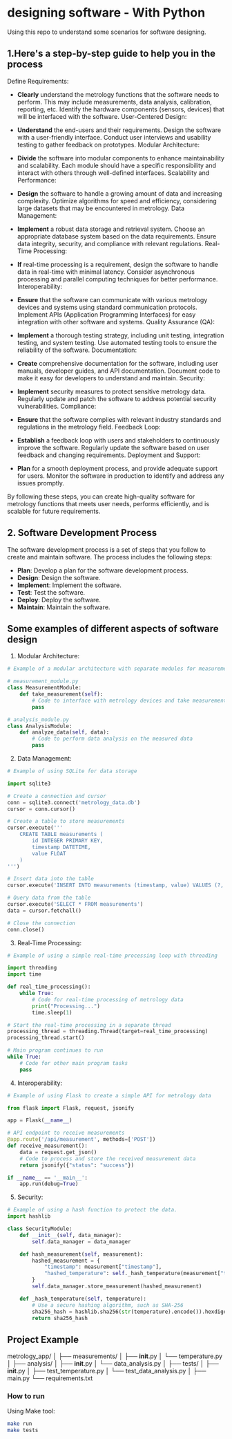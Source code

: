 # designing software - With Python

Using this repo to understand some scenarios for software designing.

## 1.Here's a step-by-step guide to help you in the process

Define Requirements:

* **Clearly** understand the metrology functions that the software needs to perform. This may include measurements, data analysis, calibration, reporting, etc.
Identify the hardware components (sensors, devices) that will be interfaced with the software.
User-Centered Design:

* **Understand** the end-users and their requirements. Design the software with a user-friendly interface.
Conduct user interviews and usability testing to gather feedback on prototypes.
Modular Architecture:

* **Divide** the software into modular components to enhance maintainability and scalability.
Each module should have a specific responsibility and interact with others through well-defined interfaces.
Scalability and Performance:

* **Design** the software to handle a growing amount of data and increasing complexity.
Optimize algorithms for speed and efficiency, considering large datasets that may be encountered in metrology.
Data Management:

* **Implement** a robust data storage and retrieval system. Choose an appropriate database system based on the data requirements.
Ensure data integrity, security, and compliance with relevant regulations.
Real-Time Processing:

* **If** real-time processing is a requirement, design the software to handle data in real-time with minimal latency.
Consider asynchronous processing and parallel computing techniques for better performance.
Interoperability:

* **Ensure** that the software can communicate with various metrology devices and systems using standard communication protocols.
Implement APIs (Application Programming Interfaces) for easy integration with other software and systems.
Quality Assurance (QA):

* **Implement** a thorough testing strategy, including unit testing, integration testing, and system testing.
Use automated testing tools to ensure the reliability of the software.
Documentation:

* **Create** comprehensive documentation for the software, including user manuals, developer guides, and API documentation.
Document code to make it easy for developers to understand and maintain.
Security:

* **Implement** security measures to protect sensitive metrology data.
Regularly update and patch the software to address potential security vulnerabilities.
Compliance:

* **Ensure** that the software complies with relevant industry standards and regulations in the metrology field.
Feedback Loop:

* **Establish** a feedback loop with users and stakeholders to continuously improve the software.
Regularly update the software based on user feedback and changing requirements.
Deployment and Support:

* **Plan** for a smooth deployment process, and provide adequate support for users.
Monitor the software in production to identify and address any issues promptly.

By following these steps, you can create high-quality software for metrology functions that meets user needs, performs efficiently, and is scalable for future requirements.

## 2. Software Development Process

The software development process is a set of steps that you follow to create and maintain software.
The process includes the following steps:

* **Plan**: Develop a plan for the software development process.
* **Design**: Design the software.
* **Implement**: Implement the software.
* **Test**: Test the software.
* **Deploy**: Deploy the software.
* **Maintain**: Maintain the software.

## Some examples of different aspects of software design

1. Modular Architecture:

```python
# Example of a modular architecture with separate modules for measurement and analysis

# measurement_module.py
class MeasurementModule:
    def take_measurement(self):
        # Code to interface with metrology devices and take measurements
        pass

# analysis_module.py
class AnalysisModule:
    def analyze_data(self, data):
        # Code to perform data analysis on the measured data
        pass

```

2. Data Management:

```python
# Example of using SQLite for data storage

import sqlite3

# Create a connection and cursor
conn = sqlite3.connect('metrology_data.db')
cursor = conn.cursor()

# Create a table to store measurements
cursor.execute('''
    CREATE TABLE measurements (
        id INTEGER PRIMARY KEY,
        timestamp DATETIME,
        value FLOAT
    )
''')

# Insert data into the table
cursor.execute('INSERT INTO measurements (timestamp, value) VALUES (?, ?)', ('2023-01-01 12:00:00', 23.5))

# Query data from the table
cursor.execute('SELECT * FROM measurements')
data = cursor.fetchall()

# Close the connection
conn.close()

```

3. Real-Time Processing:

```python
# Example of using a simple real-time processing loop with threading

import threading
import time

def real_time_processing():
    while True:
        # Code for real-time processing of metrology data
        print("Processing...")
        time.sleep(1)

# Start the real-time processing in a separate thread
processing_thread = threading.Thread(target=real_time_processing)
processing_thread.start()

# Main program continues to run
while True:
    # Code for other main program tasks
    pass

```

4. Interoperability:

```python
# Example of using Flask to create a simple API for metrology data

from flask import Flask, request, jsonify

app = Flask(__name__)

# API endpoint to receive measurements
@app.route('/api/measurement', methods=['POST'])
def receive_measurement():
    data = request.get_json()
    # Code to process and store the received measurement data
    return jsonify({"status": "success"})

if __name__ == '__main__':
    app.run(debug=True)

```

5. Security:

```python
# Example of using a hash function to protect the data.
import hashlib

class SecurityModule:
    def __init__(self, data_manager):
        self.data_manager = data_manager

    def hash_measurement(self, measurement):
        hashed_measurement = {
            "timestamp": measurement["timestamp"],
            "hashed_temperature": self._hash_temperature(measurement["temperature"])
        }
        self.data_manager.store_measurement(hashed_measurement)

    def _hash_temperature(self, temperature):
        # Use a secure hashing algorithm, such as SHA-256
        sha256_hash = hashlib.sha256(str(temperature).encode()).hexdigest()
        return sha256_hash

```

## Project Example

metrology_app/
│
├── measurements/
│   ├── __init__.py
│   └── temperature.py
│
├── analysis/
│   ├── __init__.py
│   └── data_analysis.py
│
├── tests/
│   ├── __init__.py
│   ├── test_temperature.py
│   └── test_data_analysis.py
│
├── main.py
└── requirements.txt

### How to run

Using Make tool:

```bash
make run
make tests
```
